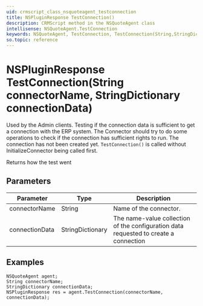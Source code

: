 ```yaml
---
uid: crmscript_class_nsquoteagent_testconnection
title: NSPluginResponse TestConnection()
description: CRMScript method in the NSQuoteAgent class
intellisense: NSQuoteAgent.TestConnection
keywords: NSQuoteAgent, TestConnection, TestConnection(String,StringDictionary)
so.topic: reference
---
```


# NSPluginResponse TestConnection(String connectorName, StringDictionary connectionData)

Used by the Admin clients. Testing if the connection data is sufficient to get a connection with the ERP system. The Connector should try to do some operations to check if the connection has sufficient rights to run. The connection has not been created yet. `TestConnection()` is called without InitializeConnector being called first.

Returns how the test went

## Parameters

| Parameter | Type | Description |
|---|---|---|
| connectorName | String | Name of the connector. |
| connectionData | StringDictionary | The name-value collection of the configuration data requested to create a connection |

## Examples

```crmscript
NSQuoteAgent agent;
String connectorName;
StringDictionary connectionData;
NSPluginResponse res = agent.TestConnection(connectorName, connectionData);
```
